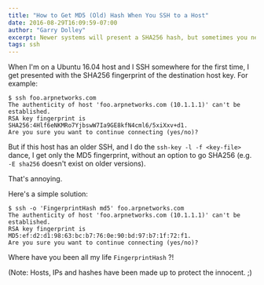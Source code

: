 ```yaml
---
title: "How to Get MD5 (Old) Hash When You SSH to a Host"
date: 2016-08-29T16:09:59-07:00
author: "Garry Dolley"
excerpt: Newer systems will present a SHA256 hash, but sometimes you need to see the MD5 one
tags: ssh
---
```


When I'm on a Ubuntu 16.04 host and I SSH somewhere for the first time, I
get presented with the SHA256 fingerprint of the destination host key.
For example:

```
$ ssh foo.arpnetworks.com
The authenticity of host 'foo.arpnetworks.com (10.1.1.1)' can't be established.
RSA key fingerprint is SHA256:4Hlf6eNKMRo7YjbswW7Ia9GE8kfN4cml6/5xiXxv+d1.
Are you sure you want to continue connecting (yes/no)?
```

But if this host has an older SSH, and I do the `ssh-key -l -f <key-file>` dance, I get only the MD5 fingerprint, without an option to go SHA256 (e.g. `-E sha256` doesn't exist on older versions).

That's annoying.

Here's a simple solution:

```
$ ssh -o 'FingerprintHash md5' foo.arpnetworks.com
The authenticity of host 'foo.arpnetworks.com (10.1.1.1)' can't be established.
RSA key fingerprint is MD5:ef:d2:d1:98:63:bc:b7:76:0e:90:bd:97:b7:1f:72:f1.
Are you sure you want to continue connecting (yes/no)? 

```

Where have you been all my life `FingerprintHash` ?!

(Note: Hosts, IPs and hashes have been made up to protect the innocent.
;)
